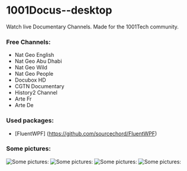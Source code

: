 # 1001Docus--desktop
Watch live Documentary Channels.
Made for the 1001Tech community.

### Free Channels:

 * Nat Geo English
 * Nat Geo Abu Dhabi
 * Nat Geo Wild
 * Nat Geo People
 * Docubox HD
 * CGTN Documentary
 * History2 Channel
 * Arte Fr
 * Arte De

### Used packages:
 * [FluentWPF] (https://github.com/sourcechord/FluentWPF)

### Some pictures:
![Some pictures:](https://i.imgur.com/1HbJ6kA.jpg)
![Some pictures:](https://i.imgur.com/xsTvT6D.png)
![Some pictures:](https://i.imgur.com/Z56Pq4v.png)
![Some pictures:](https://i.imgur.com/iczG2o6.jpg)
